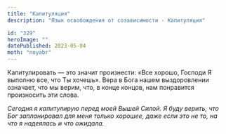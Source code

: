 ```yaml
---
title: "Капитуляция"
description: "Язык освобождения от созависимости - Капитуляция"

id: "329"
heroImage: ""
datePublished: 2023-05-04
moth: "noyabr"
---
```


Капитулировать — это значит произнести: «Все хорошо, Господи Я выполню все,
что Ты хочешь». Вера в Бога нашем выздоровлении означает, что мы верим, что, в
конце концов, нам понравится произносить эти слова.

_Сегодня_ _я_ _капитулирую_ _перед_ _моей_ _Вышей_ _Силой._ _Я_ _буду_
_верить,_ _что_ _Бог_ _запланировал_ _для_ _меня_ _только_ _хорошее,_ _даже_
_если_ _это_ _не_ _то,_ _на_ _что_ _я_ _надеялась_ _и_ _что_ _ожидала._
